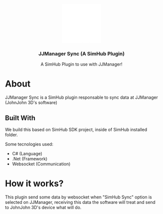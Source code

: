 <!-- PROJECT LOGO -->
<br />
<div align="center">
  <a href="https://github.com/wamk9/JJManagerSync">
    <img src="Images/JJSimhub.png" alt="Logo" width="128" height="128">
  </a>
  <h3 align="center">JJManager Sync (A SimHub Plugin)</h3>

  <p align="center">
    A SimHub Plugin to use with JJManager!
  </p>
</div>


# About
JJManager Sync is a SimHub plugin responsable to sync data at JJManager (JohnJohn 3D's software)
## Built With
We build this based on SimHub SDK project, inside of SimHub installed folder.

Some tecnologies used:
- C# (Language)
- .Net (Framework)
- Websocket (Communication)

# How it works?
This plugin send some data by websocket when "SimHub Sync" option is selected on JJManager, receiving this data the software will treat and send to JohnJohn 3D's device what will do.